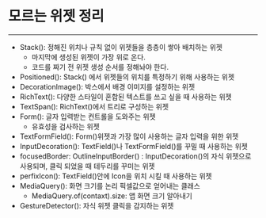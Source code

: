 # 모르는 위젯 정리
--------------------------------
* Stack(): 정해진 위치나 규칙 없이 위젯들을 층층이 쌓아 배치하는 위젯
    + 마지막에 생성된 위젯이 가장 위로 온다.
    - 코드를 짜기 전 위젯 생성 순서를 정해놔야 한다.
* Positioned(): Stack() 에서 위젯들의 위치를 특정하기 위해 사용하는 위젯
* DecorationImage(): 박스에서 배경 이미지를 설정하는 위젯
* RichText(): 다양한 스타일이 혼합된 텍스트를 쓰고 싶을 때 사용하는 위젯
* TextSpan(): RichText()에서 트리로 구성하는 위젯
* Form(): 글자 입력받는 컨트롤을 도와주는 위젯
    + 유효성을 검사하는 위젯
* TextFormField(): Form()위젯과 가장 많이 사용하는 글자 입력을 위한 위젯
* InputDecoration(): TextField()나 TextFormField()를 꾸밀 때 사용하는 위젯
* focusedBorder: OutlineInputBorder()
    : InputDecoration()의 자식 위젯으로 사용되며, 클릭 되었을 때 테두리를 꾸미는 위젯
* perfixIcon(): TextField()안에 Icon을 위치 시킬 때 사용하는 위젯
* MediaQuery(): 화면 크기를 논리 픽셀값으로 얻어내는 클래스
    + MediaQuery.of(contaxt).size: 앱 화면 크기 알아내기
* GestureDetector(): 자식 위젯 클릭을 감지하는 위젯